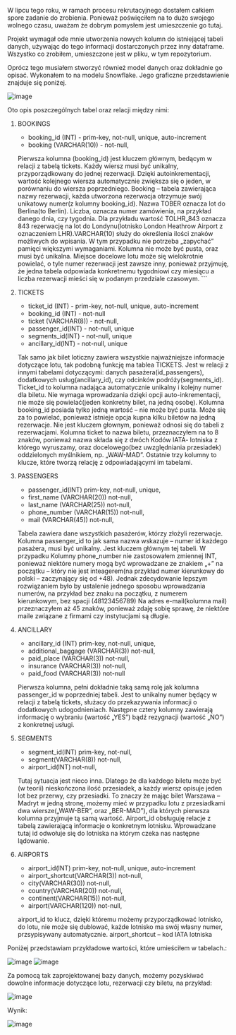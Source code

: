 W lipcu tego roku, w ramach procesu rekrutacyjnego dostałem całkiem spore zadanie do zrobienia. Ponieważ poświęciłem na to dużo swojego wolnego czasu, 
uważam że dobrym pomysłem jest umieszczenie go tutaj.

Projekt wymagał ode mnie utworzenia nowych kolumn do istniejącej tabeli danych, używając do tego informacji dostarczonych przez inny dataframe.
Wszystko co zrobiłem, umieszczone jest w pliku, w tym repozytorium.

Oprócz tego musiałem stworzyć również model danych oraz dokładnie go opisać. Wykonałem to na modelu Snowflake.
Jego graficzne przedstawienie znajduje się poniżej. 

![image](https://user-images.githubusercontent.com/93926070/183463471-372fb669-bc98-4d52-b39d-72b02f3942bc.png)

Oto opis poszczególnych tabel oraz relacji między nimi:

1. BOOKINGS
   - booking_id (INT) - prim-key, not-null, unique, auto-increment
   - booking (VARCHAR(10)) - not-null,

	Pierwsza kolumna (booking_id) jest kluczem głównym, bedącym w relacji z tabelą tickets. Każdy wiersz musi być
	unikalny, przyporządkowany do jednej rezerwacji. Dzięki autoinkrementacji, wartość kolejnego wiersza
	automatycznie zwiększa się o jeden, w porównaniu do wiersza poprzedniego.
	Booking – tabela zawierająca nazwy rezerwacji, każda utworzona rezerwacja otrzymuje swój unikatowy numer(z
	kolumny booking_id).
	Nazwa TOBER oznacza lot do Berlina(to Berlin). Liczba, oznacza numer zamówienia, na przykład danego dnia,
	czy tygodnia. Dla przykładu wartość TOLHR_843 oznacza 843 rezerwację na lot do Londynu(lotnisko London
	Heathrow Airport z oznaczeniem LHR).VARCHAR(10) służy do określenia ilości znaków możliwych do wpisania.
	W tym przypadku nie potrzeba „zapychać” pamięci większymi wymaganiami. Kolumna nie może być pusta, oraz
	musi być unikalna. Miejsce docelowe lotu może się wielokrotnie powielać, o tyle numer rezerwacji jest zawsze
	inny, ponieważ przyjmuję, że jedna tabela odpowiada konkretnemu tygodniowi czy miesiącu a liczba rezerwacji
	mieści się w podanym przedziale czasowym. ```
	
2. TICKETS
   - ticket_id (INT) - prim-key, not-null, unique, auto-increment
   - booking_id (INT) - not-null
   - ticket (VARCHAR(8)) - not-null,
   - passenger_id(INT) - not-null, unique
   - segments_id(INT) - not-null, unique
   - ancillary_id(INT) - not-null, unique
	
	Tak samo jak bilet loticzny zawiera wszystkie najważniejsze informacje dotyczące lotu, tak podobną funkcję ma
	tablea TICKETS. Jest w relacji z innymi tabelami dotyczącymi: danych pasażera(id_passengers), dodatkowych
	usług(ancillary_id), czy odcinków podróży(segments_id).
	Ticket_id to kolumna nadająca automatycznie unikalny i kolejny numer dla biletu. Nie wymaga wprowadzania
	dzięki opcji auto-inkrementacji, nie może się powielać(jeden konkretny bilet, na jedną osobę).
	Kolumna booking_id posiada tylko jedną wartość – nie może być pusta. Może się za to powielać, ponieważ
	istnieje opcja kupna kilku biletów na jedną rezerwacje. Nie jest kluczem głownym, ponieważ odnosi się do tabeli
	z rezerwacjami.
	Kolumna ticket to nazwa biletu, przeznaczyłem na to 8 znaków, ponieważ nazwa składa się z dwóch Kodów
	IATA- lotniska z którego wyruszamy, oraz docelowego(bez uwzględniania przesiadek) oddzielonych myślnikiem,
	np. „WAW-MAD”.
	Ostatnie trzy kolumny to klucze, które tworzą relację z odpowiadającymi im tabelami.

3. PASSENGERS
   - passenger_id(INT) prim-key, not-null, unique,
   - first_name (VARCHAR(20)) not-null,
   - last_name (VARCHAR(25)) not-null,
   - phone_number (VARCHAR(15)) not-null,
   - mail (VARCHAR(45)) not-null,
	
	Tabela zawiera dane wszystkich pasażerów, którzy złożyli rezerwacje. Kolumna passenger_id to jak sama
	nazwa wskazuje – numer id każdego pasażera, musi być unikalny. Jest kluczem głównym tej tabeli.
	W przypadku Kolumny phone_number nie zastosowałem zmiennej INT, ponieważ niektóre numery mogą być
	wprowadzane ze znakiem „+” na początku – który nie jest inteagerem(na przykład numer kierunkowy do polski –
	zaczynający się od +48).
	Jednak zdecydowanie lepszym rozwiązaniem było by ustalenie jednego sposobu wprowadzania numerów, na
	przykład bez znaku na początku, z numerem kierunkowym, bez spacji (48123456789)
	Na adres e-mail(kolumna mail) przeznaczyłem aż 45 znaków, ponieważ zdaję sobię sprawę, że niektóre maile
	związane z firmami czy instytucjami są długie.

4. ANCILLARY
   - ancillary_id (INT) prim-key, not-null, unique,
   - additional_baggage (VARCHAR(3)) not-null,
   - paid_place (VARCHAR(3)) not-null,
   - insurance (VARCHAR(3)) not-null,
   - paid_food (VARCHAR(3)) not-null
	
	Pierwsza kolumna, pełni dokładnie taką samą rolę jak kolumna passenger_id w poprzedniej tabeli. Jest to
	unikalny numer będący w relacji z tabelą tickets, służacy do przekazywania informacji o dodatkowych
	udogodnieniach.
	Następne cztery kolumny zawierają informację o wybraniu (wartość „YES”) bądź rezygnacji (wartość „NO”) z
	konkretnej usługi.

5. SEGMENTS
   - segment_id(INT) prim-key, not-null,
   - segment(VARCHAR(8)) not-null,
   - airport_id(INT) not-null,
	
	Tutaj sytuacja jest nieco inna. Dlatego że dla każdego biletu może być (w teorii) nieskończona ilość przesiadek,
	a każdy wiersz opisuje jeden lot bez przerwy, czy przesiadki. To znaczy że mając bilet Warszawa – Madryt w
	jedną stronę, możemy mieć w przypadku lotu z przesiadkami dwa wiersze(„WAW-BER”, oraz „BER-MAD”), dla
	których pierwsza kolumna przyjmuje tą samą wartość.
	Airport_id obsługuję relacje z tabelą zawierającą informacje o konkretnym lotnisku. Wprowadzane tutaj id
	odwołuje się do lotniska na którym czeka nas następne lądowanie.
	
6. AIRPORTS
   - airport_id(INT) prim-key, not-null, unique, auto-increment
   - airport_shortcut(VARCHAR(3)) not-null,
   - city(VARCHAR(30)) not-null,
   - country(VARCHAR(20)) not-null,
   - continent(VARCHAR(15)) not-null,
   - airport(VARCHAR(120)) not-null,
	
	airport_id to klucz, dzięki któremu możemy przyporządkować lotnisko, do lotu, nie może się dublować, każde
	lotnisko ma swój własny numer, przsypisywany automatycznie.
	airport_shortcut – kod IATA lotniska



Poniżej przedstawiam przykładowe wartości, które umieściłem w tabelach.:

![image](https://user-images.githubusercontent.com/93926070/183465174-497ea44e-06ec-4a93-8598-2b81b8291ee8.png)
![image](https://user-images.githubusercontent.com/93926070/183465269-90c141c9-dba2-4f34-b263-42fe4b09a553.png)

Za pomocą tak zaprojektowanej bazy danych, możemy pozyskiwać dowolne informacje dotyczące lotu,
rezerwacji czy biletu, na przykład:

![image](https://user-images.githubusercontent.com/93926070/183465439-68137e12-9758-48ac-8e78-19356f0f7c83.png)

Wynik: 

![image](https://user-images.githubusercontent.com/93926070/183465543-41bfc229-2d66-4eb9-a256-f0925bc76780.png)







	



























